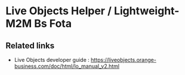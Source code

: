 # Live Objects Helper / Lightweight-M2M Bs Fota

## Related links
- Live Objects developer guide : https://liveobjects.orange-business.com/doc/html/lo_manual_v2.html
